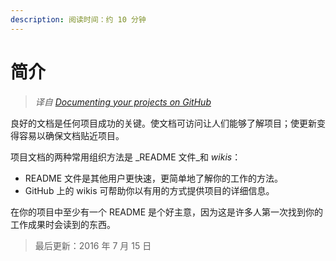```yaml
---
description: 阅读时间：约 10 分钟
---
```


# 简介

> _译自 [Documenting your projects on GitHub](https://guides.github.com/features/wikis/)_

良好的文档是任何项目成功的关键。使文档可访问让人们能够了解项目；使更新变得容易以确保文档贴近项目。

项目文档的两种常用组织方法是 _README 文件_和 _wikis_：

* README 文件是其他用户更快速，更简单地了解你的工作的方法。
* GitHub 上的 wikis 可帮助你以有用的方式提供项目的详细信息。

在你的项目中至少有一个 README 是个好主意，因为这是许多人第一次找到你的工作成果时会读到的东西。

> 最后更新：2016 年 7 月 15 日

